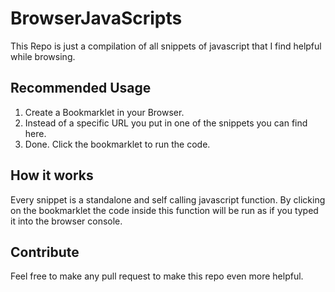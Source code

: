 # BrowserJavaScripts

This Repo is just a compilation of all snippets of javascript that I find helpful while browsing.

## Recommended Usage
1. Create a Bookmarklet in your Browser.
2. Instead of a specific URL you put in one of the snippets you can find here.
3. Done. Click the bookmarklet to run the code.

## How it works
Every snippet is a standalone and self calling javascript function. By clicking on the bookmarklet the code inside this function will be run as if you typed it into the browser console.

## Contribute
Feel free to make any pull request to make this repo even more helpful.
